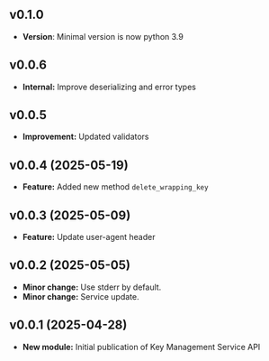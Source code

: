 ## v0.1.0
- **Version**: Minimal version is now python 3.9

## v0.0.6
- **Internal:** Improve deserializing and error types

## v0.0.5
- **Improvement:** Updated validators

## v0.0.4 (2025-05-19)
- **Feature:** Added new method `delete_wrapping_key`

## v0.0.3 (2025-05-09)
- **Feature:** Update user-agent header

## v0.0.2 (2025-05-05)
- **Minor change:** Use stderr by default.
- **Minor change:** Service update.

## v0.0.1 (2025-04-28)
- **New module:** Initial publication of Key Management Service API
